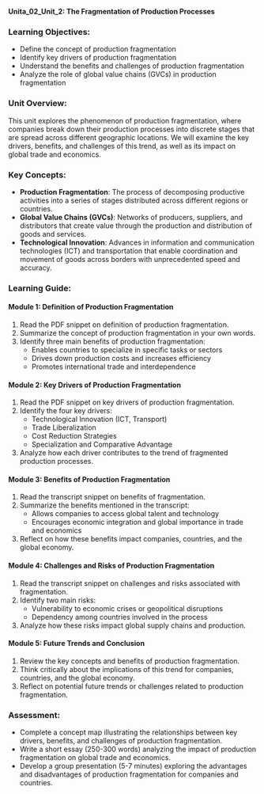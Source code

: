 **Unita_02_Unit_2: The Fragmentation of Production Processes**

### Learning Objectives:

* Define the concept of production fragmentation
* Identify key drivers of production fragmentation
* Understand the benefits and challenges of production fragmentation
* Analyze the role of global value chains (GVCs) in production fragmentation

### Unit Overview:

This unit explores the phenomenon of production fragmentation, where companies break down their production processes into discrete stages that are spread across different geographic locations. We will examine the key drivers, benefits, and challenges of this trend, as well as its impact on global trade and economics.

### Key Concepts:

* **Production Fragmentation**: The process of decomposing productive activities into a series of stages distributed across different regions or countries.
* **Global Value Chains (GVCs)**: Networks of producers, suppliers, and distributors that create value through the production and distribution of goods and services.
* **Technological Innovation**: Advances in information and communication technologies (ICT) and transportation that enable coordination and movement of goods across borders with unprecedented speed and accuracy.

### Learning Guide:

#### Module 1: Definition of Production Fragmentation

1. Read the PDF snippet on definition of production fragmentation.
2. Summarize the concept of production fragmentation in your own words.
3. Identify three main benefits of production fragmentation:
	* Enables countries to specialize in specific tasks or sectors
	* Drives down production costs and increases efficiency
	* Promotes international trade and interdependence

#### Module 2: Key Drivers of Production Fragmentation

1. Read the PDF snippet on key drivers of production fragmentation.
2. Identify the four key drivers:
	* Technological Innovation (ICT, Transport)
	* Trade Liberalization
	* Cost Reduction Strategies
	* Specialization and Comparative Advantage
3. Analyze how each driver contributes to the trend of fragmented production processes.

#### Module 3: Benefits of Production Fragmentation

1. Read the transcript snippet on benefits of fragmentation.
2. Summarize the benefits mentioned in the transcript:
	* Allows companies to access global talent and technology
	* Encourages economic integration and global importance in trade and economics
3. Reflect on how these benefits impact companies, countries, and the global economy.

#### Module 4: Challenges and Risks of Production Fragmentation

1. Read the transcript snippet on challenges and risks associated with fragmentation.
2. Identify two main risks:
	* Vulnerability to economic crises or geopolitical disruptions
	* Dependency among countries involved in the process
3. Analyze how these risks impact global supply chains and production.

#### Module 5: Future Trends and Conclusion

1. Review the key concepts and benefits of production fragmentation.
2. Think critically about the implications of this trend for companies, countries, and the global economy.
3. Reflect on potential future trends or challenges related to production fragmentation.

### Assessment:

* Complete a concept map illustrating the relationships between key drivers, benefits, and challenges of production fragmentation.
* Write a short essay (250-300 words) analyzing the impact of production fragmentation on global trade and economics.
* Develop a group presentation (5-7 minutes) exploring the advantages and disadvantages of production fragmentation for companies and countries.